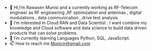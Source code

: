 - 👋 Hi,I’m Rawasen Munisi and a currently working as RF-Telecom engineer as RF engineering ,RF optimization and antennas , digital modulations , data communication , drive test analysis
- 👀 I’m interested in Cloud RAN and Data Scientist . I want combine my knowledge and Cloud software and data science to build data driven products that can solve problems.
- 🌱 I’m currently learning Languages Python, SQL, JavaScript.
- 📫 How to reach me Municjr@gmail.com
